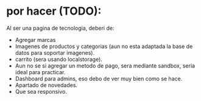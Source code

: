 # por hacer (TODO):

Al ser una pagina de tecnologia, deberi de:

- Agregar marcas
- Imagenes de productos y categorias (aun no esta adaptada la base de datos para soportar imagenes).
- carrito (sera usando localstorage).
- Aun no se si agregar un metodo de pago, sera mediante sandbox, seria ideal para practicar.
- Dashboard para admins, eso debo de ver muy bien como se hace.
- Apartado de novedades.
- Que sea responsivo.

